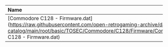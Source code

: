 |Name|Size|
|:---|---:|
|[Commodore C128 - Firmware.dat](https://raw.githubusercontent.com/open-retrogaming-archive/dat-catalog/main/root/basic/TOSEC/Commodore/C128/Firmware/Commodore C128 - Firmware.dat)|18630|
